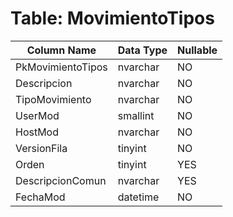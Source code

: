 # Table: MovimientoTipos

| Column Name | Data Type | Nullable |
|-------------|-----------|----------|
| PkMovimientoTipos | nvarchar | NO |
| Descripcion | nvarchar | NO |
| TipoMovimiento | nvarchar | NO |
| UserMod | smallint | NO |
| HostMod | nvarchar | NO |
| VersionFila | tinyint | NO |
| Orden | tinyint | YES |
| DescripcionComun | nvarchar | YES |
| FechaMod | datetime | NO |
